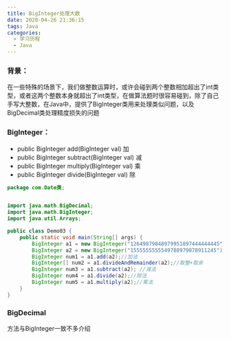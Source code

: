 ```yaml
---
title: BigInteger处理大数
date: 2020-04-26 21:36:15
tags: Java
categories:
  - 学习历程
  - Java
---
```


### 背景：

在一些特殊的场景下，我们做整数运算时，或许会碰到两个整数相加超出了int类型，或者这两个整数本身就超出了int类型，在做算法题时很容易碰到，除了自己手写大整数，在Java中，提供了BigInteger类用来处理类似问题，以及BigDecimal类处理精度损失的问题

### BigInteger：

-   public BigInteger add(BigInteger val)  加
-   public BigInteger subtract(BigInteger val) 减
-   public BigInteger multiply(BigInteger val) 乘
-   public BigInteger divide(BigInteger val)  除

```java
package com.Date类;


import java.math.BigDecimal;
import java.math.BigInteger;
import java.util.Arrays;

public class Demo03 {
    public static void main(String[] args) {
        BigInteger a1 = new BigInteger("12649879848979951897444444445");
        BigInteger a2 = new BigInteger("1555555555549788979878911245");
        BigInteger num1 = a1.add(a2);//加法
        BigInteger[] num2 = a1.divideAndRemainder(a2);//取整+取余
        BigInteger num3 = a1.subtract(a2); //减法
        BigInteger num4 = a1.divide(a2);//除法
        BigInteger num5 = a1.multiply(a2);//乘法
    }
}

```

### BigDecimal

方法与BigInteger一致不多介绍